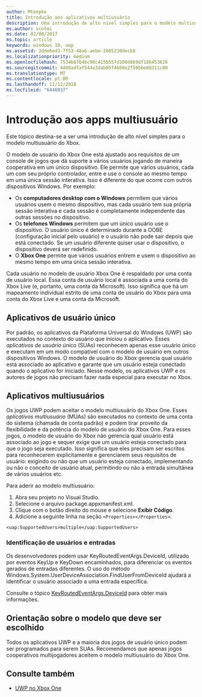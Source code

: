 ```yaml
---
author: Mtoepke
title: Introdução aos aplicativos multiusuário
description: Uma introdução de alto nível simples para o modelo multiusuário do Xbox.
ms.author: scotmi
ms.date: 02/08/2017
ms.topic: article
keywords: windows 10, uwp
ms.assetid: 2dde6ed3-7f53-48a6-aebe-2605230decb8
ms.localizationpriority: medium
ms.openlocfilehash: 7534b6764bc98c415b557d100d869df186453626
ms.sourcegitcommit: 4d88adfaf544a3dab05f4660e2f59bbe60311c00
ms.translationtype: MT
ms.contentlocale: pt-BR
ms.lasthandoff: 11/12/2018
ms.locfileid: "6446937"
---
```

# <a name="introduction-to-multi-user-applications"></a>Introdução aos apps multiusuário

Este tópico destina-se a ser uma introdução de alto nível simples para o modelo multiusuário do Xbox.

O modelo de usuário do Xbox One está ajustado aos requisitos de um console de jogos que dá suporte a vários usuários jogando de maneira cooperativa em um único dispositivo. Ele permite que vários usuários, cada um com seu próprio controlador, entre e use o console ao mesmo tempo em uma única sessão interativa. Isso é diferente do que ocorre com outros dispositivos Windows. Por exemplo:
* Os **computadores desktop com o Windows** permitem que vários usuários usem o mesmo dispositivo, mas cada usuário tem sua própria sessão interativa e cada sessão é completamente independente das outras sessões no dispositivo.
* Os **telefones Windows** permitem que um único usuário use o dispositivo. O usuário único é determinado durante a OOBE (configuração inicial pelo usuário) e o usuário não pode sair depois que está conectado. Se um usuário diferente quiser usar o dispositivo, o dispositivo deverá ser redefinido. 
* O **Xbox One** permite que vários usuários entrem e usem o dispositivo ao mesmo tempo em uma única sessão interativa.

Cada usuário no modelo de usuário Xbox One é respaldado por uma conta de usuário local. Essa conta de usuário local é associada a uma conta do Xbox Live (e, portanto, uma conta da Microsoft). Isso significa que há um mapeamento individual estrito de uma conta de usuário do Xbox para uma conta do Xbox Live e uma conta da Microsoft.

## <a name="single-user-applications"></a>Aplicativos de usuário único
Por padrão, os aplicativos da Plataforma Universal do Windows (UWP) são executados no contexto do usuário que iniciou o aplicativo. Esses *aplicativos de usuário único* (SUAs) reconhecem apenas esse usuário único e executam em um modo compatível com o modelo de usuário em outros dispositivos Windows. O modelo de usuário do Xbox gerencia qual usuário está associado ao aplicativo e garante que um usuário esteja conectado quando o aplicativo for iniciado. Nesse modelo, os aplicativos UWP e os autores de jogos não precisam fazer nada especial para executar no Xbox. 

## <a name="multi-user-applications"></a>Aplicativos multiusuários
Os jogos UWP podem aceitar o modelo multiusuário do Xbox One. Esses *aplicativos multiusuário* (MUAs) são executados no contexto de uma conta do sistema (chamada de conta padrão) e podem tirar proveito da flexibilidade e da potência do modelo de usuário do Xbox One. Para esses jogos, o modelo de usuário do Xbox não gerencia qual usuário está associado ao jogo e sequer exige que um usuário esteja conectado para que o jogo seja executado. Isso significa que eles precisam ser escritos para reconhecerem explicitamente e gerenciarem seus requisitos de usuário: exigindo ou não que um usuário esteja conectado, implementando ou não o conceito de usuário atual, permitindo ou não a entrada simultânea de vários usuários etc.
   
Para aderir ao modelo multiusuário:   
1. Abra seu projeto no Visual Studio.   
2. Selecione o arquivo package.appxmanifest.xml.   
3. Clique com o botão direito do mouse e selecione **Exibir Código**.   
4. Adicione a seguinte linha na seção `<Properties></Properties>`:

```
<uap:SupportedUsers>multiple</uap:SupportedUsers>
```

### <a name="identifying-users-and-inputs"></a>Identificação de usuários e entradas
Os desenvolvedores podem usar KeyRoutedEventArgs.DeviceId, utilizado por eventos KeyUp e KeyDown encaminhados, para diferenciar os eventos gerados de entradas diferentes.
O uso do método Windows.System.UserDeviceAssociation.FindUserFromDeviceId ajudará a identificar o usuário associado a uma entrada específica.

Consulte o tópico [KeyRoutedEventArgs.DeviceId](https://msdn.microsoft.com/library/windows/apps/windows.ui.xaml.input.keyroutedeventargs.deviceid) para obter mais informações.


## <a name="guidance-on-which-model-to-choose"></a>Orientação sobre o modelo que deve ser escolhido
Todos os aplicativos UWP e a maioria dos jogos de usuário único podem ser programados para serem SUAs. Recomendamos que apenas jogos cooperativos multijogadores aceitem o modelo multiusuário do Xbox One.

## <a name="see-also"></a>Consulte também
- [UWP no Xbox One](index.md)
